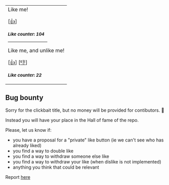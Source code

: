 <div align=center>

<table>
<tr>
<td>
Like me!

[<a href="https://github.com/ariary/Readme-Like-Button/issues/new?assignees=&labels=like&template=like.yml&title=Add+new+like%21">👍</a>]

<sub><b><i>Like counter: 104</i></b></sub>

<hr size=15px color="ff5733" width=70%>

Like me, and unlike me!

[<a href="https://github.com/ariary/Readme-Like-Button/issues/new?assignees=&labels=like-mutable&template=like-mutable.yaml&title=Add+new+like%21+%28mutable%29">👍</a>]
[<a href="https://github.com/ariary/Readme-Like-Button/issues/new?assignees=&labels=unlike-mutable&template=unlike-mutable.yml&title=I+want+to+Unlike%21">👎</a>]

<sub><b><i>Like counter: 22</i></b></sub>

</td>
</tr>
</table>
</div>

## Bug bounty 

Sorry for the clickbait title, but no money will be provided for contibutors. 🐛 

Instead you will have your place in the Hall of fame of the repo.

Please, let us know if:
* you have a proposal for a "private" like button (ie we can't see who has already liked)
* you find a way to double like
* you find a way to withdraw someone else like
* you find a way to withdraw your like (when dislike is not implemented)
* anything you think that could be relevant

Report [here](https://github.com/ariary/Readme-Like-Button/issues/new?assignees=&labels=bug-bounty&template=bug-bounty.yml&title=%5BBug+Bounty%5D%3A+)
